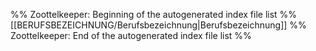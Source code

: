 %% Zoottelkeeper: Beginning of the autogenerated index file list %%
[[BERUFSBEZEICHNUNG/Berufsbezeichnung|Berufsbezeichnung]]
%% Zoottelkeeper: End of the autogenerated index file list %%

